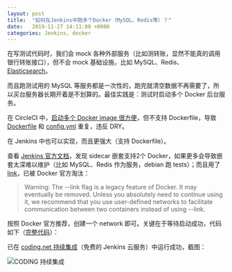 ```yaml
---
layout: post
title:  "如何在Jenkins中跑多个Docker（MySQL、Redis等）？"
date:   2019-11-27 14:11:00 +0800
categories: Jenkins, docker
---
```


在写测试代码时，我们会 mock 各种外部服务（比如测转账，显然不能真的调用银行转账接口），但不会 mock 基础设施，比如 MySQL、Redis、[Elasticsearch](https://www.elastic.co/cn/cloud/)。

而且跑测试用的 MySQL 等服务都是一次性的，跑完就清空数据不再需要了，所以买台服务器长期开着是不划算的。最佳实践是：测试时启动多个 Docker 后台服务。

在 CircleCI 中，[启动多个 Docker image 很方便](https://circleci.com/docs/2.0/postgres-config/#example-mysql-project)，但不支持 Dockerfile，导致 [Dockerfile](https://github.com/sinkcup/laravel-demo/blob/6.x/Dockerfile#L6) 和 [config.yml](https://github.com/sinkcup/laravel-demo/blob/6.x/.circleci/config.yml#L17) 重复，违反 DRY。

在 Jenkins 中也可以实现，而且更强大（支持 Dockerfile）。

查看 [Jenkins 官方文档](https://jenkins.io/zh/doc/book/pipeline/docker/#%E8%BF%90%E8%A1%8C-sidecar-%E5%AE%B9%E5%99%A8)，发现 sidecar 嵌套支持2个 Docker，如果更多会导致嵌套太深难以维护（比如 MySQL、Redis 作为服务，debian 跑 tests）；而且用了 [link](https://docs.docker.com/engine/userguide/networking/default_network/dockerlinks/)，已被 Docker 官方淘汰：

> Warning: The --link flag is a legacy feature of Docker. It may eventually be removed. Unless you absolutely need to continue using it, we recommend that you use user-defined networks to facilitate communication between two containers instead of using --link.

按照 Docker 官方推荐，创建一个 network 即可。关键在于等待启动成功，代码如下（[完整代码](https://codes-farm.coding.net/p/laravel-demo/d/laravel-demo/git/blob/6.x-coding/Jenkinsfile)）：

<script src="https://gist.github.com/sinkcup/30288ca2252f9463b79c30306fedc649.js"></script>

已在 [coding.net 持续集成](https://coding.net/products/ci?cps_source=PIevZ6Jr)（免费的 Jenkins 云服务）中运行成功，截图：

![CODING 持续集成](https://upload-images.jianshu.io/upload_images/52469-2d223913b5862353.png?imageMogr2/auto-orient/strip%7CimageView2/2/w/1240)
